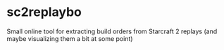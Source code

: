 # sc2replaybo
Small online tool for extracting build orders from Starcraft 2 replays (and maybe visualizing them a bit at some point)
